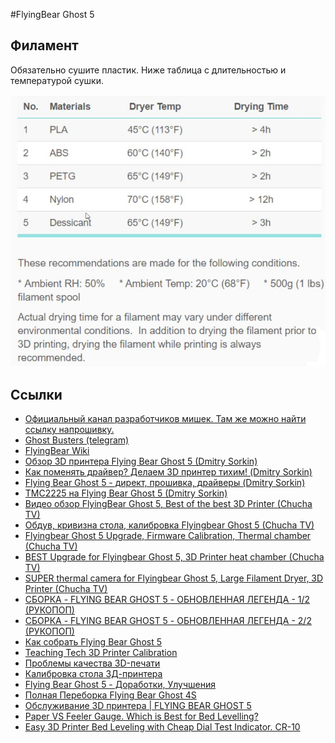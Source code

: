 #FlyingBear Ghost 5

## Филамент

Обязательно сушите пластик. Ниже таблица с длительностью и температурой сушки.

![](/assets/dry_notes.jpg)

## Ссылки

  * [Официальный канал разработчиков мишек. Там же можно найти ссылку напрошивку.](https://www.youtube.com/channel/UCO9d2eNVwLAmIJnQt6TsNKw/featured)
  * [Ghost Busters (telegram)](https://t.me/Ghostbustersss)
  * [FlyingBear Wiki](https://flyingbear.info)
  * [Обзор 3D принтера Flying Bear Ghost 5 (Dmitry Sorkin)](https://www.youtube.com/watch?v=Si8dJLZB5WE)
  * [Как поменять драйвер? Делаем 3D принтер тихим! (Dmitry Sorkin)](https://www.youtube.com/watch?v=MQE7OZ34_eE)
  * [Flying Bear Ghost 5 - директ, прошивка, драйверы (Dmitry Sorkin)](https://www.youtube.com/watch?v=thyWvSqfDgw)
  * [TMC2225 на Flying Bear Ghost 5 (Dmitry Sorkin)](https://www.youtube.com/watch?v=U7GDpEEEAD0)
  * [Видео обзор FlyingBear Ghost 5, Best of the best 3D Printer (Chucha TV)](https://www.youtube.com/watch?v=CmH9ijGK3PQ)
  * [Обдув, кривизна стола, калибровка Flyingbear Ghost 5 (Chucha TV)](https://www.youtube.com/watch?v=bemV1i9FcFQ)
  * [Flyingbear Ghost 5 Upgrade, Firmware Calibration, Thermal chamber (Chucha TV)](https://www.youtube.com/watch?v=CoQKKjSEEc)
  * [BEST Upgrade for Flyingbear Ghost 5, 3D Printer heat chamber (Chucha TV)](https://www.youtube.com/watch?v=xJrcymQPOck)
  * [SUPER thermal camera for Flyingbear Ghost 5, Large Filament Dryer, 3D Printer (Chucha TV)](https://www.youtube.com/watch?v=SvvChheM32c)
  * [СБОРКА - FLYING BEAR GHOST 5 - ОБНОВЛЕННАЯ ЛЕГЕНДА - 1/2 (РУКОПОП)](https://www.youtube.com/watch?v=lXEG-zxVcXY)
  * [СБОРКА - FLYING BEAR GHOST 5 - ОБНОВЛЕННАЯ ЛЕГЕНДА - 2/2 (РУКОПОП)](https://www.youtube.com/watch?v=weO1y5a0WMQ)
  * [Как собрать Flying Bear Ghost 5](https://amperka.ru/page/flying-bear-ghost-5-assembly-instructions)
  * [Teaching Tech 3D Printer Calibration](https://teachingtechyt.github.io/calibration.html)
  * [Проблемы качества 3D-печати](https://3dpt.ru/page/faq)
  * [Калибровка стола 3Д-принтера](https://www.youtube.com/watch?v=3omPxWIoM-c)
  * [Flying Bear Ghost 5 - Доработки, Улучшения](https://www.youtube.com/watch?v=RegVBCkNDRE)
  * [Полная Переборка Flying Bear Ghost 4S](https://youtu.be/tMZQjHTBGfE)
  * [Обслуживание 3D принтера | FLYING BEAR GHOST 5](https://www.youtube.com/watch?v=-aV87Z2iBbc)
  * [Paper VS Feeler Gauge. Which is Best for Bed Levelling?](https://youtu.be/9JAlERd41NQ)
  * [Easy 3D Printer Bed Leveling with Cheap Dial Test Indicator. CR-10](https://youtu.be/FXu7oH0-PXU)
